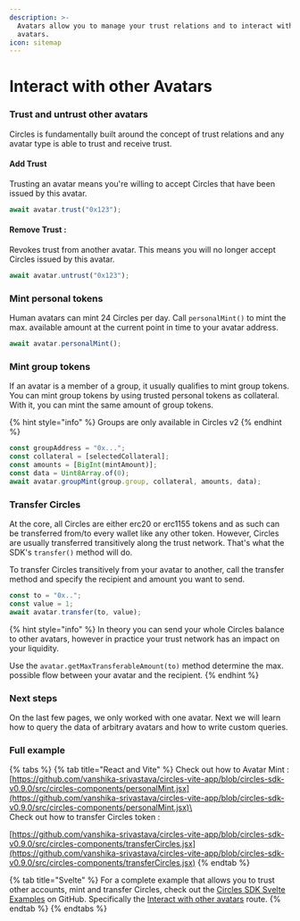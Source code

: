 ```yaml
---
description: >-
  Avatars allow you to manage your trust relations and to interact with other
  avatars.
icon: sitemap
---
```


# Interact with other Avatars

### Trust and untrust other avatars

Circles is fundamentally built around the concept of trust relations and any avatar type is able to trust and receive trust.

#### Add Trust&#x20;

Trusting an avatar means you're willing to accept Circles that have been issued by this avatar.

```javascript
await avatar.trust("0x123");
```

#### Remove Trust :&#x20;

Revokes trust from another avatar. This means you will no longer accept Circles issued by this avatar.

```javascript
await avatar.untrust("0x123");
```

### Mint personal tokens

Human avatars can mint 24 Circles per day. Call `personalMint()` to mint the max. available amount at the current point in time to your avatar address.

```javascript
await avatar.personalMint();
```

### Mint group tokens

If an avatar is a member of a group, it usually qualifies to mint group tokens. You can mint group tokens by using trusted personal tokens as collateral. With it, you can mint the same amount of group tokens.

{% hint style="info" %}
Groups are only available in Circles v2
{% endhint %}

```typescript
const groupAddress = "0x...";
const collateral = [selectedCollateral];
const amounts = [BigInt(mintAmount)];
const data = Uint8Array.of(0);
await avatar.groupMint(group.group, collateral, amounts, data);
```

### Transfer Circles

At the core, all Circles are either erc20 or erc1155 tokens and as such can be transferred from/to every wallet like any other token. However, Circles are usually transferred transitively along the trust network. That's what the SDK's `transfer()` method will do.

To transfer Circles transitively from your avatar to another, call the transfer method and specify the recipient and amount you want to send.&#x20;

```typescript
const to = "0x..";
const value = 1;
await avatar.transfer(to, value);
```

{% hint style="info" %}
In theory you can send your whole Circles balance to other avatars, however in practice your trust network has an impact on your liquidity.

Use the `avatar.getMaxTransferableAmount(to)` method determine the max. possible flow between your avatar and the recipient.
{% endhint %}

### Next steps

On the last few pages, we only worked with one avatar. Next we will learn how to query the data of arbitrary avatars and how to write custom queries.

### Full example

{% tabs %}
{% tab title="React and Vite" %}
Check out how to Avatar Mint : [https://github.com/vanshika-srivastava/circles-vite-app/blob/circles-sdk-v0.9.0/src/circles-components/personalMint.jsx](https://github.com/vanshika-srivastava/circles-vite-app/blob/circles-sdk-v0.9.0/src/circles-components/personalMint.jsx)\
\
Check out how to transfer Circles token :&#x20;

[https://github.com/vanshika-srivastava/circles-vite-app/blob/circles-sdk-v0.9.0/src/circles-components/transferCircles.jsx](https://github.com/vanshika-srivastava/circles-vite-app/blob/circles-sdk-v0.9.0/src/circles-components/transferCircles.jsx)
{% endtab %}

{% tab title="Svelte" %}
For a complete example that allows you to trust other accounts, mint and transfer Circles, check out the [Circles SDK Svelte Examples](https://github.com/aboutcircles/circles-sdk-svelte-examples) on GitHub. Specifically the [Interact with other avatars](https://github.com/aboutcircles/circles-sdk-svelte-examples/blob/master/src/routes/interact-with-other-avatars/%2Bpage.svelte) route.
{% endtab %}
{% endtabs %}
